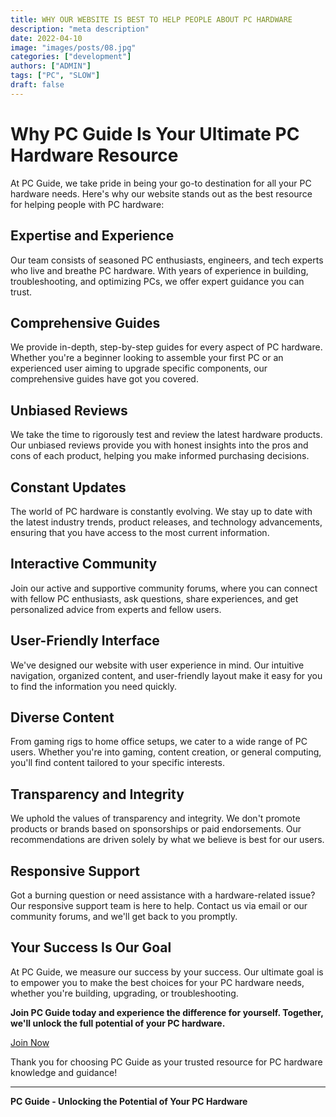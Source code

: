 ```yaml
---
title: WHY OUR WEBSITE IS BEST TO HELP PEOPLE ABOUT PC HARDWARE
description: "meta description"
date: 2022-04-10
image: "images/posts/08.jpg"
categories: ["development"]
authors: ["ADMIN"]
tags: ["PC", "SLOW"]
draft: false
---
```


# Why PC Guide Is Your Ultimate PC Hardware Resource

At PC Guide, we take pride in being your go-to destination for all your PC hardware needs. Here's why our website stands out as the best resource for helping people with PC hardware:

## Expertise and Experience

Our team consists of seasoned PC enthusiasts, engineers, and tech experts who live and breathe PC hardware. With years of experience in building, troubleshooting, and optimizing PCs, we offer expert guidance you can trust.

## Comprehensive Guides

We provide in-depth, step-by-step guides for every aspect of PC hardware. Whether you're a beginner looking to assemble your first PC or an experienced user aiming to upgrade specific components, our comprehensive guides have got you covered.

## Unbiased Reviews

We take the time to rigorously test and review the latest hardware products. Our unbiased reviews provide you with honest insights into the pros and cons of each product, helping you make informed purchasing decisions.

## Constant Updates

The world of PC hardware is constantly evolving. We stay up to date with the latest industry trends, product releases, and technology advancements, ensuring that you have access to the most current information.

## Interactive Community

Join our active and supportive community forums, where you can connect with fellow PC enthusiasts, ask questions, share experiences, and get personalized advice from experts and fellow users.

## User-Friendly Interface

We've designed our website with user experience in mind. Our intuitive navigation, organized content, and user-friendly layout make it easy for you to find the information you need quickly.

## Diverse Content

From gaming rigs to home office setups, we cater to a wide range of PC users. Whether you're into gaming, content creation, or general computing, you'll find content tailored to your specific interests.

## Transparency and Integrity

We uphold the values of transparency and integrity. We don't promote products or brands based on sponsorships or paid endorsements. Our recommendations are driven solely by what we believe is best for our users.

## Responsive Support

Got a burning question or need assistance with a hardware-related issue? Our responsive support team is here to help. Contact us via email or our community forums, and we'll get back to you promptly.

## Your Success Is Our Goal

At PC Guide, we measure our success by your success. Our ultimate goal is to empower you to make the best choices for your PC hardware needs, whether you're building, upgrading, or troubleshooting.

**Join PC Guide today and experience the difference for yourself. Together, we'll unlock the full potential of your PC hardware.**

[Join Now](link-to-community-registration)

Thank you for choosing PC Guide as your trusted resource for PC hardware knowledge and guidance!

---
**PC Guide - Unlocking the Potential of Your PC Hardware**
